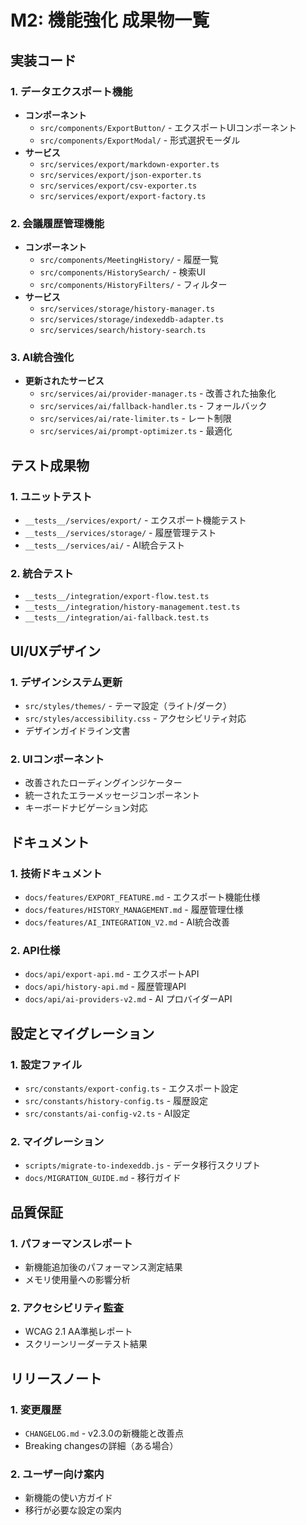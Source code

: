 # M2: 機能強化 成果物一覧

## 実装コード

### 1. **データエクスポート機能**
- **コンポーネント**
  - `src/components/ExportButton/` - エクスポートUIコンポーネント
  - `src/components/ExportModal/` - 形式選択モーダル
- **サービス**
  - `src/services/export/markdown-exporter.ts`
  - `src/services/export/json-exporter.ts`
  - `src/services/export/csv-exporter.ts`
  - `src/services/export/export-factory.ts`

### 2. **会議履歴管理機能**
- **コンポーネント**
  - `src/components/MeetingHistory/` - 履歴一覧
  - `src/components/HistorySearch/` - 検索UI
  - `src/components/HistoryFilters/` - フィルター
- **サービス**
  - `src/services/storage/history-manager.ts`
  - `src/services/storage/indexeddb-adapter.ts`
  - `src/services/search/history-search.ts`

### 3. **AI統合強化**
- **更新されたサービス**
  - `src/services/ai/provider-manager.ts` - 改善された抽象化
  - `src/services/ai/fallback-handler.ts` - フォールバック
  - `src/services/ai/rate-limiter.ts` - レート制限
  - `src/services/ai/prompt-optimizer.ts` - 最適化

## テスト成果物

### 1. **ユニットテスト**
- `__tests__/services/export/` - エクスポート機能テスト
- `__tests__/services/storage/` - 履歴管理テスト
- `__tests__/services/ai/` - AI統合テスト

### 2. **統合テスト**
- `__tests__/integration/export-flow.test.ts`
- `__tests__/integration/history-management.test.ts`
- `__tests__/integration/ai-fallback.test.ts`

## UI/UXデザイン

### 1. **デザインシステム更新**
- `src/styles/themes/` - テーマ設定（ライト/ダーク）
- `src/styles/accessibility.css` - アクセシビリティ対応
- デザインガイドライン文書

### 2. **UIコンポーネント**
- 改善されたローディングインジケーター
- 統一されたエラーメッセージコンポーネント
- キーボードナビゲーション対応

## ドキュメント

### 1. **技術ドキュメント**
- `docs/features/EXPORT_FEATURE.md` - エクスポート機能仕様
- `docs/features/HISTORY_MANAGEMENT.md` - 履歴管理仕様
- `docs/features/AI_INTEGRATION_V2.md` - AI統合改善

### 2. **API仕様**
- `docs/api/export-api.md` - エクスポートAPI
- `docs/api/history-api.md` - 履歴管理API
- `docs/api/ai-providers-v2.md` - AI プロバイダーAPI

## 設定とマイグレーション

### 1. **設定ファイル**
- `src/constants/export-config.ts` - エクスポート設定
- `src/constants/history-config.ts` - 履歴設定
- `src/constants/ai-config-v2.ts` - AI設定

### 2. **マイグレーション**
- `scripts/migrate-to-indexeddb.js` - データ移行スクリプト
- `docs/MIGRATION_GUIDE.md` - 移行ガイド

## 品質保証

### 1. **パフォーマンスレポート**
- 新機能追加後のパフォーマンス測定結果
- メモリ使用量への影響分析

### 2. **アクセシビリティ監査**
- WCAG 2.1 AA準拠レポート
- スクリーンリーダーテスト結果

## リリースノート

### 1. **変更履歴**
- `CHANGELOG.md` - v2.3.0の新機能と改善点
- Breaking changesの詳細（ある場合）

### 2. **ユーザー向け案内**
- 新機能の使い方ガイド
- 移行が必要な設定の案内